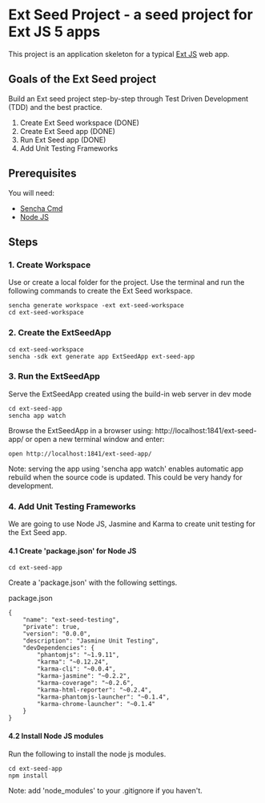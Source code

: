 # Ext Seed Project - a seed project for Ext JS 5 apps

This project is an application skeleton for a typical [Ext JS](http://www.sencha.com/products/extjs/) web app.

## Goals of the Ext Seed project

Build an Ext seed project step-by-step through Test Driven Development (TDD) and the best practice. 

1. Create Ext Seed workspace (DONE)
2. Create Ext Seed app (DONE)
3. Run Ext Seed app (DONE)
4. Add Unit Testing Frameworks

## Prerequisites

You will need:
- [Sencha Cmd](http://www.sencha.com/products/sencha-cmd/)
- [Node JS](http://nodejs.org/)

## Steps

### 1. Create Workspace

Use or create a local folder for the project. Use the terminal and run the following commands to create the Ext Seed workspace.

```
sencha generate workspace -ext ext-seed-workspace
cd ext-seed-workspace
```

### 2. Create the ExtSeedApp

```
cd ext-seed-workspace
sencha -sdk ext generate app ExtSeedApp ext-seed-app
```

### 3. Run the ExtSeedApp

Serve the ExtSeedApp created using the build-in web server in dev mode

```
cd ext-seed-app
sencha app watch
```

Browse the ExtSeedApp in a browser using: http://localhost:1841/ext-seed-app/ or open a new terminal window and enter:

```
open http://localhost:1841/ext-seed-app/
```

Note: serving the app using 'sencha app watch' enables automatic app rebuild when the source code is updated. This could be very handy for development.

### 4. Add Unit Testing Frameworks

We are going to use Node JS, Jasmine and Karma to create unit testing for the Ext Seed app.

#### 4.1 Create 'package.json' for Node JS

```
cd ext-seed-app
```
Create a 'package.json' with the following settings.

package.json
```
{
    "name": "ext-seed-testing",
    "private": true,
    "version": "0.0.0",
    "description": "Jasmine Unit Testing",
    "devDependencies": {
        "phantomjs": "~1.9.11",
        "karma": "~0.12.24",
        "karma-cli": "~0.0.4",
        "karma-jasmine": "~0.2.2",
        "karma-coverage": "~0.2.6",
        "karma-html-reporter": "~0.2.4",
        "karma-phantomjs-launcher": "~0.1.4",
        "karma-chrome-launcher": "~0.1.4"
    }
}
```

#### 4.2 Install Node JS modules

Run the following to install the node js modules.

```
cd ext-seed-app
npm install
```
Note: add 'node_modules' to your .gitignore if you haven't.

